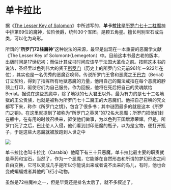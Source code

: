 # 单卡拉比

据《[The Lesser Key of Solomon](https://link.zhihu.com/?target=https%3A//en.wikipedia.org/wiki/The_Lesser_Key_of_Solomon)》中所述写的，**单卡拉比**是[所罗门七十二柱魔神](https://link.zhihu.com/?target=https%3A//zh.wikipedia.org/wiki/%25E6%2589%2580%25E7%25BE%2585%25E9%2596%2580%25E4%25B8%2583%25E5%258D%2581%25E4%25BA%258C%25E6%259F%25B1%25E9%25AD%2594%25E7%25A5%259E)中排第69位的魔神，位阶侯爵，统帅30个军团。是颗五角星。擅长判别宝石或鸟类，可以化为鸟形。

所谓的“**所罗门72柱魔神**”这种说法的来源，最早是出现在一本重要的恶魔学文献《The Lesser Key of Solomon》（Lemegeton）中。目前这本书最古老的版本，出版时间是17世纪初；而估计其成书时间应该早于法国大革命之前。按照这本书的说法，圣经里以色列伟大的贤王[所罗门](https://link.zhihu.com/?target=https%3A//zh.wikipedia.org/wiki/%25E6%2589%2580%25E7%25BE%2585%25E9%2596%2580)（历史上的所罗门公元前961年－922年在位），其实也是一名优秀的恶魔召唤师。传说所罗门王曾和恶魔之王[巴力](https://link.zhihu.com/?target=https%3A//zh.wikipedia.org/wiki/%25E5%25B7%25B4%25E5%258A%259B)（Berial）订立契约，得到了指挥所有地狱恶魔的力量，他用自己的魔法戒指在每个恶魔的脖颈上打印，驱使它们为自己服务。作为回报，他将在死后把自己的灵魂献给Berial。据说在这些恶魔中，除了地狱的七大君王以外，最为有力的是七十二名地狱的王公贵族，也就是被称为所罗门七十二魔王的大恶魔们。他把自己召唤的咒文都写下来，称作《所罗门之钥》，包含了很多书；其中谜团最多的就是这本《所罗门之钥》。在这里就提到了被称为“所罗门之英灵”的72名大恶魔；所罗门把他们封在瓶中，在有用的时候召唤来，驱使他们做事，为以色列王国增添荣耀。但是，所罗门死了之后，巴比伦人入侵，他们看到封印恶魔的瓶子，以为是宝物，便打开瓶子，于是这些大恶魔就被放跑到人世之中

![](https://pic3.zhimg.com/80/v2-f9552de342c5037ae72c73f3656fbf16_720w.jpg)

单卡拉比也叫卡拉比（Carabia）他麾下有三十只恶魔。单卡拉比最主要的职责就是草药和宝石，当然了，作为一个恶魔，它能够在自然形态和所谓的梦幻形态之间自由变换，它可以变成几乎是所以你能说出来或者说不出来的鸟儿，有时，他也会变成蝙蝠或者其他的飞行小动物。

虽然是72柱魔神之一，但是毕竟还是排名太后了，就不多叙述了。

